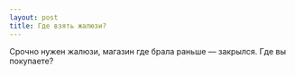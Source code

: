 ```yaml
---
layout: post 
title: Где взять жалюзи? 
--- 
```

Срочно нужен жалюзи, магазин где брала раньше — закрылся. Где вы покупаете?